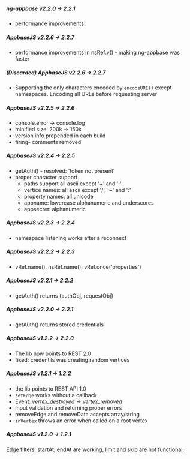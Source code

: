 ##### ng-appbase v2.2.0 -> 2.2.1
- performance improvements

##### AppbaseJS v2.2.6 -> 2.2.7
- performance improvements in nsRef.v() - making ng-appbase was faster

##### (Discarded) AppbaseJS v2.2.6 -> 2.2.7
- Supporting the only characters encoded by `encodeURI()` except namespaces. Encoding all URLs before requesting server

##### AppbaseJS v2.2.5 -> 2.2.6
- console.error -> console.log
- minified size: 200k -> 150k
- version info prepended in each build
- firing- comments removed

##### AppbaseJS v2.2.4 -> 2.2.5
- getAuth() - resolved: 'token not present'
- proper character support
  - paths support all ascii except '~' and ':'
  - vertice names: all ascii except '/', '~' and ':'
  - property names: all unicode
  - appname: lowercase alphanumeric and underscores
  - appsecret: alphanumeric

##### AppbaseJS v2.2.3 -> 2.2.4
- namespace listening works after a reconnect

##### AppbaseJS v2.2.2 -> 2.2.3
- vRef.name(), nsRef.name(), vRef.once('properties')

##### AppbaseJS v2.2.1 -> 2.2.2
- getAuth() returns {authObj, requestObj}

##### AppbaseJS v2.2.0 -> 2.2.1
- getAuth() returns stored credentials

##### AppbaseJS v1.2.2 -> 2.2.0
- The lib now points to REST 2.0
- fixed: credentils was creating random vertices

##### AppbaseJS v1.2.1 -> 1.2.2
- the lib points to REST API 1.0
- `setEdge` works without a callback
- Event: _vertex_destroyed_ -> _vertex_removed_
- input validation and returning proper errors
- removeEdge and removeData accepts array/string
- `inVertex` throws an error when called on a root vertex

##### AppbaseJS v1.2.0 -> 1.2.1
Edge filters: startAt, endAt are working, limit and skip are not functional.
